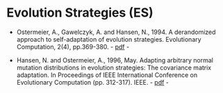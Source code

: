 # Evolution Strategies (ES)

* Ostermeier, A., Gawelczyk, A. and Hansen, N., 1994. A derandomized approach to self-adaptation of evolution strategies. Evolutionary Computation, 2(4), pp.369-380. - [pdf](https://www.mitpressjournals.org/doi/abs/10.1162/evco.1994.2.4.369) -

* Hansen, N. and Ostermeier, A., 1996, May. Adapting arbitrary normal mutation distributions in evolution strategies: The covariance matrix adaptation. In Proceedings of IEEE International Conference on Evolutionary Computation (pp. 312-317). IEEE. - [pdf](https://ieeexplore.ieee.org/abstract/document/542381) -
